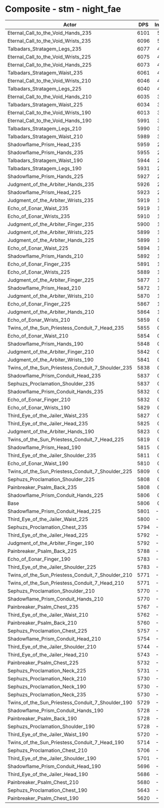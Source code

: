 # Composite - stm - night_fae
| Actor | DPS | Increase |
|---|:---:|:---:|
|Eternal_Call_to_the_Void_Hands_235|6101|5.09%|
|Eternal_Call_to_the_Void_Wrists_235|6096|5.00%|
|Talbadars_Stratagem_Legs_235|6077|4.67%|
|Eternal_Call_to_the_Void_Wrists_225|6075|4.65%|
|Eternal_Call_to_the_Void_Hands_225|6073|4.60%|
|Talbadars_Stratagem_Waist_235|6061|4.40%|
|Eternal_Call_to_the_Void_Wrists_210|6046|4.14%|
|Talbadars_Stratagem_Legs_225|6040|4.04%|
|Eternal_Call_to_the_Void_Hands_210|6035|3.95%|
|Talbadars_Stratagem_Waist_225|6034|3.93%|
|Eternal_Call_to_the_Void_Wrists_190|6013|3.57%|
|Eternal_Call_to_the_Void_Hands_190|5991|3.19%|
|Talbadars_Stratagem_Legs_210|5990|3.17%|
|Talbadars_Stratagem_Waist_210|5989|3.15%|
|Shadowflame_Prism_Head_235|5959|2.65%|
|Shadowflame_Prism_Hands_235|5955|2.57%|
|Talbadars_Stratagem_Waist_190|5944|2.38%|
|Talbadars_Stratagem_Legs_190|5931|2.16%|
|Shadowflame_Prism_Hands_225|5927|2.10%|
|Judgment_of_the_Arbiter_Hands_235|5926|2.07%|
|Shadowflame_Prism_Head_225|5923|2.02%|
|Judgment_of_the_Arbiter_Wrists_235|5919|1.96%|
|Echo_of_Eonar_Waist_235|5919|1.95%|
|Echo_of_Eonar_Wrists_235|5910|1.79%|
|Judgment_of_the_Arbiter_Finger_235|5900|1.62%|
|Judgment_of_the_Arbiter_Wrists_225|5899|1.61%|
|Judgment_of_the_Arbiter_Hands_225|5899|1.60%|
|Echo_of_Eonar_Waist_225|5894|1.52%|
|Shadowflame_Prism_Hands_210|5892|1.49%|
|Echo_of_Eonar_Finger_235|5891|1.47%|
|Echo_of_Eonar_Wrists_225|5889|1.43%|
|Judgment_of_the_Arbiter_Finger_225|5877|1.23%|
|Shadowflame_Prism_Head_210|5872|1.15%|
|Judgment_of_the_Arbiter_Wrists_210|5870|1.11%|
|Echo_of_Eonar_Finger_225|5867|1.06%|
|Judgment_of_the_Arbiter_Hands_210|5864|1.01%|
|Echo_of_Eonar_Wrists_210|5859|0.93%|
|Twins_of_the_Sun_Priestess_Conduit_7_Head_235|5855|0.85%|
|Echo_of_Eonar_Waist_210|5854|0.83%|
|Shadowflame_Prism_Hands_190|5848|0.74%|
|Judgment_of_the_Arbiter_Finger_210|5842|0.63%|
|Judgment_of_the_Arbiter_Wrists_190|5841|0.62%|
|Twins_of_the_Sun_Priestess_Conduit_7_Shoulder_235|5838|0.56%|
|Shadowflame_Prism_Conduit_Head_235|5837|0.55%|
|Sephuzs_Proclamation_Shoulder_235|5837|0.53%|
|Shadowflame_Prism_Conduit_Hands_235|5832|0.46%|
|Echo_of_Eonar_Finger_210|5832|0.46%|
|Echo_of_Eonar_Wrists_190|5829|0.40%|
|Third_Eye_of_the_Jailer_Waist_235|5827|0.37%|
|Third_Eye_of_the_Jailer_Head_235|5825|0.33%|
|Judgment_of_the_Arbiter_Hands_190|5823|0.30%|
|Twins_of_the_Sun_Priestess_Conduit_7_Head_225|5819|0.23%|
|Shadowflame_Prism_Head_190|5815|0.16%|
|Third_Eye_of_the_Jailer_Shoulder_235|5811|0.10%|
|Echo_of_Eonar_Waist_190|5810|0.07%|
|Twins_of_the_Sun_Priestess_Conduit_7_Shoulder_225|5809|0.05%|
|Sephuzs_Proclamation_Shoulder_225|5808|0.05%|
|Painbreaker_Psalm_Back_235|5808|0.05%|
|Shadowflame_Prism_Conduit_Hands_225|5806|0.00%|
|Base|5806|0.00%|
|Shadowflame_Prism_Conduit_Head_225|5801|-0.08%|
|Third_Eye_of_the_Jailer_Waist_225|5800|-0.09%|
|Sephuzs_Proclamation_Chest_235|5794|-0.19%|
|Third_Eye_of_the_Jailer_Head_225|5792|-0.24%|
|Judgment_of_the_Arbiter_Finger_190|5792|-0.24%|
|Painbreaker_Psalm_Back_225|5788|-0.30%|
|Echo_of_Eonar_Finger_190|5783|-0.39%|
|Third_Eye_of_the_Jailer_Shoulder_225|5783|-0.39%|
|Twins_of_the_Sun_Priestess_Conduit_7_Shoulder_210|5771|-0.59%|
|Twins_of_the_Sun_Priestess_Conduit_7_Head_210|5771|-0.60%|
|Sephuzs_Proclamation_Shoulder_210|5770|-0.62%|
|Shadowflame_Prism_Conduit_Hands_210|5770|-0.62%|
|Painbreaker_Psalm_Chest_235|5767|-0.67%|
|Third_Eye_of_the_Jailer_Waist_210|5762|-0.75%|
|Painbreaker_Psalm_Back_210|5760|-0.79%|
|Sephuzs_Proclamation_Chest_225|5757|-0.84%|
|Shadowflame_Prism_Conduit_Head_210|5754|-0.90%|
|Third_Eye_of_the_Jailer_Shoulder_210|5744|-1.07%|
|Third_Eye_of_the_Jailer_Head_210|5743|-1.07%|
|Painbreaker_Psalm_Chest_225|5732|-1.27%|
|Sephuzs_Proclamation_Neck_225|5731|-1.29%|
|Sephuzs_Proclamation_Neck_210|5730|-1.29%|
|Sephuzs_Proclamation_Neck_190|5730|-1.29%|
|Sephuzs_Proclamation_Neck_235|5730|-1.30%|
|Twins_of_the_Sun_Priestess_Conduit_7_Shoulder_190|5729|-1.32%|
|Shadowflame_Prism_Conduit_Hands_190|5728|-1.33%|
|Painbreaker_Psalm_Back_190|5728|-1.34%|
|Sephuzs_Proclamation_Shoulder_190|5728|-1.34%|
|Third_Eye_of_the_Jailer_Waist_190|5720|-1.48%|
|Twins_of_the_Sun_Priestess_Conduit_7_Head_190|5714|-1.58%|
|Sephuzs_Proclamation_Chest_210|5706|-1.71%|
|Third_Eye_of_the_Jailer_Shoulder_190|5701|-1.80%|
|Shadowflame_Prism_Conduit_Head_190|5696|-1.90%|
|Third_Eye_of_the_Jailer_Head_190|5686|-2.06%|
|Painbreaker_Psalm_Chest_210|5680|-2.16%|
|Sephuzs_Proclamation_Chest_190|5643|-2.80%|
|Painbreaker_Psalm_Chest_190|5620|-3.20%|
